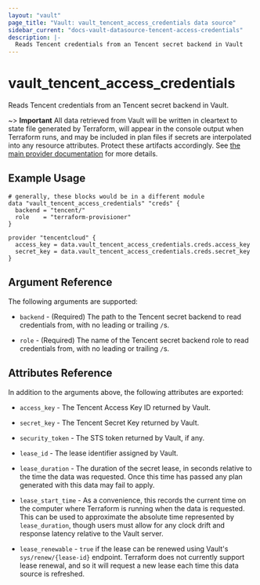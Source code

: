 ```yaml
---
layout: "vault"
page_title: "Vault: vault_tencent_access_credentials data source"
sidebar_current: "docs-vault-datasource-tencent-access-credentials"
description: |-
  Reads Tencent credentials from an Tencent secret backend in Vault
---
```


# vault\_tencent\_access\_credentials

Reads Tencent credentials from an Tencent secret backend in Vault.

~> **Important** All data retrieved from Vault will be
written in cleartext to state file generated by Terraform, will appear in
the console output when Terraform runs, and may be included in plan files
if secrets are interpolated into any resource attributes.
Protect these artifacts accordingly. See
[the main provider documentation](../index.html)
for more details.

## Example Usage

```hcl
# generally, these blocks would be in a different module
data "vault_tencent_access_credentials" "creds" {
  backend = "tencent/"
  role    = "terraform-provisioner"
}

provider "tencentcloud" {
  access_key = data.vault_tencent_access_credentials.creds.access_key
  secret_key = data.vault_tencent_access_credentials.creds.secret_key
}
```

## Argument Reference

The following arguments are supported:

* `backend` - (Required) The path to the Tencent secret backend to
read credentials from, with no leading or trailing `/`s.

* `role` - (Required) The name of the Tencent secret backend role to read
credentials from, with no leading or trailing `/`s.

## Attributes Reference

In addition to the arguments above, the following attributes are exported:

* `access_key` - The Tencent Access Key ID returned by Vault.

* `secret_key` - The Tencent Secret Key returned by Vault.

* `security_token` - The STS token returned by Vault, if any.

* `lease_id` - The lease identifier assigned by Vault.

* `lease_duration` - The duration of the secret lease, in seconds relative
to the time the data was requested. Once this time has passed any plan
generated with this data may fail to apply.

* `lease_start_time` - As a convenience, this records the current time
on the computer where Terraform is running when the data is requested.
This can be used to approximate the absolute time represented by
`lease_duration`, though users must allow for any clock drift and response
latency relative to the Vault server.

* `lease_renewable` - `true` if the lease can be renewed using Vault's
`sys/renew/{lease-id}` endpoint. Terraform does not currently support lease
renewal, and so it will request a new lease each time this data source is
refreshed.
